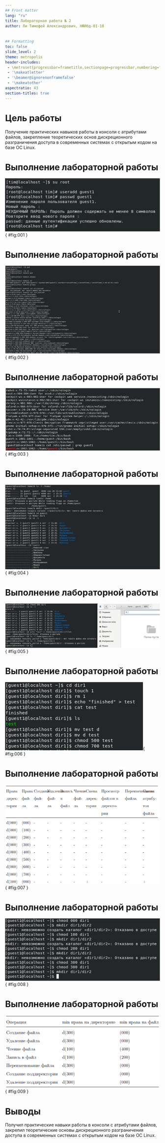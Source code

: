 ```yaml
---
## Front matter
lang: "ru"
title: Лабораторная работа № 2
author: Ли Тимофей Александрович, НФИбд-01-18


## Formatting
toc: false
slide_level: 2
theme: metropolis
header-includes: 
 - \metroset{progressbar=frametitle,sectionpage=progressbar,numbering=fraction}
 - '\makeatletter'
 - '\beamer@ignorenonframefalse'
 - '\makeatother'
aspectratio: 43
section-titles: true
---
```



# Цель работы

Получение практических навыков работы в консоли с атрибутами файлов, закрепление теоретических основ дискреционного разграничения доступа в современных системах с открытым кодом на базе ОС Linux.

# Выполнение лабораторной работы

![создание пользователя](images/1.png){ #fig:001 }

# Выполнение лабораторной работы

![выполненные операции](images/2.png){ #fig:002 }

# Выполнение лабораторной работы

![чтение файла etc/passwd](images/3.png){ #fig:003 }

# Выполнение лабораторной работы

![выполненные операции](images/4.png){ #fig:004 }

# Выполнение лабораторной работы

![выполненные операции](images/5.png){ #fig:005 }

# Выполнение лабораторной работы

![проверка разрешений](images/6.png){ #fig:006 }

# Выполнение лабораторной работы

![фрагмент таблицы 2.1](images/8.png){ #fig:007 }

# Выполнение лабораторной работы

![проверка создания поддиректории](images/7.png){ #fig:008 }

# Выполнение лабораторной работы

![таблица 2.2](images/9.png){ #fig:009 }

# Выводы

Получил практические навыки работы в консоли с атрибутами файлов, закрепил теоретические основы дискреционного разграничения доступа в современных системах с открытым кодом на базе ОС Linux.
